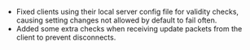 - Fixed clients using their local server config file for validity checks, causing setting changes not allowed by default to fail often.
- Added some extra checks when receiving update packets from the client to prevent disconnects.